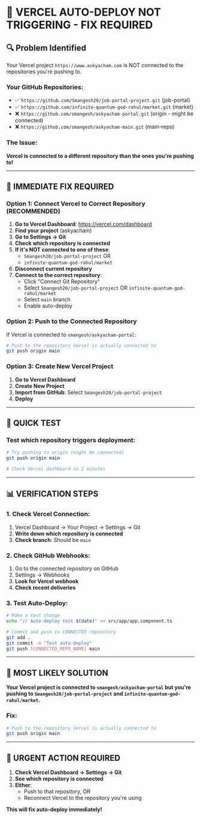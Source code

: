 # 🚨 VERCEL AUTO-DEPLOY NOT TRIGGERING - FIX REQUIRED

## 🔍 Problem Identified

Your Vercel project `https://www.askyacham.com` is NOT connected to the repositories you're pushing to.

### Your GitHub Repositories:
- ✅ `https://github.com/Smangesh20/job-portal-project.git` (job-portal)
- ✅ `https://github.com/infinite-quantum-god-rahul/market.git` (market)
- ❌ `https://github.com/smangesh/askyacham-portal.git` (origin - might be connected)
- ❌ `https://github.com/smangesh/askyacham-main.git` (main-repo)

### The Issue:
**Vercel is connected to a different repository than the ones you're pushing to!**

---

## 🔧 IMMEDIATE FIX REQUIRED

### Option 1: Connect Vercel to Correct Repository (RECOMMENDED)

1. **Go to Vercel Dashboard**: https://vercel.com/dashboard
2. **Find your project** (askyacham)
3. **Go to Settings → Git**
4. **Check which repository is connected**
5. **If it's NOT connected to one of these**:
   - `Smangesh20/job-portal-project` OR
   - `infinite-quantum-god-rahul/market`
6. **Disconnect current repository**
7. **Connect to the correct repository**:
   - Click "Connect Git Repository"
   - Select `Smangesh20/job-portal-project` OR `infinite-quantum-god-rahul/market`
   - Select `main` branch
   - Enable auto-deploy

### Option 2: Push to the Connected Repository

If Vercel is connected to `smangesh/askyacham-portal`:

```bash
# Push to the repository Vercel is actually connected to
git push origin main
```

### Option 3: Create New Vercel Project

1. **Go to Vercel Dashboard**
2. **Create New Project**
3. **Import from GitHub**: Select `Smangesh20/job-portal-project`
4. **Deploy**

---

## 🚀 QUICK TEST

### Test which repository triggers deployment:

```bash
# Try pushing to origin (might be connected)
git push origin main

# Check Vercel dashboard in 2 minutes
```

---

## 📊 VERIFICATION STEPS

### 1. Check Vercel Connection:
1. Vercel Dashboard → Your Project → Settings → Git
2. **Write down which repository is connected**
3. **Check branch**: Should be `main`

### 2. Check GitHub Webhooks:
1. Go to the connected repository on GitHub
2. Settings → Webhooks
3. **Look for Vercel webhook**
4. **Check recent deliveries**

### 3. Test Auto-Deploy:
```bash
# Make a test change
echo "// Auto-deploy test $(date)" >> src/app/app.component.ts

# Commit and push to CONNECTED repository
git add .
git commit -m "Test auto-deploy"
git push [CONNECTED_REPO_NAME] main
```

---

## 🎯 MOST LIKELY SOLUTION

**Your Vercel project is connected to `smangesh/askyacham-portal` but you're pushing to `Smangesh20/job-portal-project` and `infinite-quantum-god-rahul/market`.**

### Fix:
```bash
# Push to the repository Vercel is actually connected to
git push origin main
```

---

## 🚨 URGENT ACTION REQUIRED

1. **Check Vercel Dashboard → Settings → Git**
2. **See which repository is connected**
3. **Either**:
   - Push to that repository, OR
   - Reconnect Vercel to the repository you're using

**This will fix auto-deploy immediately!**

